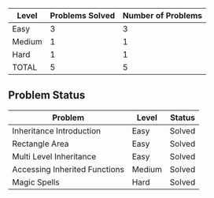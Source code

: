 |Level|Problems Solved|Number of Problems|
|-----|---------------|------------------|
|Easy|3|3|
|Medium|1|1|
|Hard|1|1|
|TOTAL|5|5|


Problem Status
---
|Problem|Level|Status|
|-------|-----|------|
|Inheritance Introduction|Easy|Solved|
|Rectangle Area|Easy|Solved|
|Multi Level Inheritance|Easy|Solved|
|Accessing Inherited Functions|Medium|Solved|
|Magic Spells|Hard|Solved|
